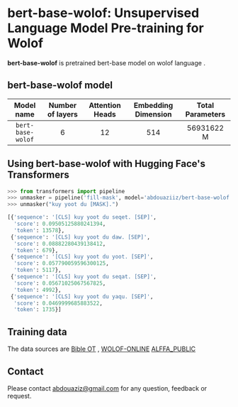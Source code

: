 # bert-base-wolof: Unsupervised Language Model Pre-training for Wolof

**bert-base-wolof** is pretrained bert-base model on wolof language .

## bert-base-wolof model

| Model name | Number of layers | Attention Heads | Embedding Dimension | Total Parameters |
| :------:       |   :---: | :---: | :---: | :---: |
| `bert-base-wolof` | 6    | 12   | 514   | 56931622 M |
 



## Using bert-base-wolof with Hugging Face's Transformers


```python
>>> from transformers import pipeline
>>> unmasker = pipeline('fill-mask', model='abdouaziiz/bert-base-wolof')
>>> unmasker("kuy yoot du [MASK].")

[{'sequence': '[CLS] kuy yoot du seqet. [SEP]',
  'score': 0.09505125880241394,
  'token': 13578},
 {'sequence': '[CLS] kuy yoot du daw. [SEP]',
  'score': 0.08882280439138412,
  'token': 679},
 {'sequence': '[CLS] kuy yoot du yoot. [SEP]',
  'score': 0.057790059596300125,
  'token': 5117},
 {'sequence': '[CLS] kuy yoot du seqat. [SEP]',
  'score': 0.05671025067567825,
  'token': 4992},
 {'sequence': '[CLS] kuy yoot du yaqu. [SEP]',
  'score': 0.0469999685883522,
  'token': 1735}]
```

## Training data
The data sources are [Bible OT](http://biblewolof.com/) , [WOLOF-ONLINE](http://www.wolof-online.com/) 
[ALFFA_PUBLIC](https://github.com/getalp/ALFFA_PUBLIC/tree/master/ASR/WOLOF)



## Contact

Please contact abdouaziz@gmail.com for any question, feedback or request.